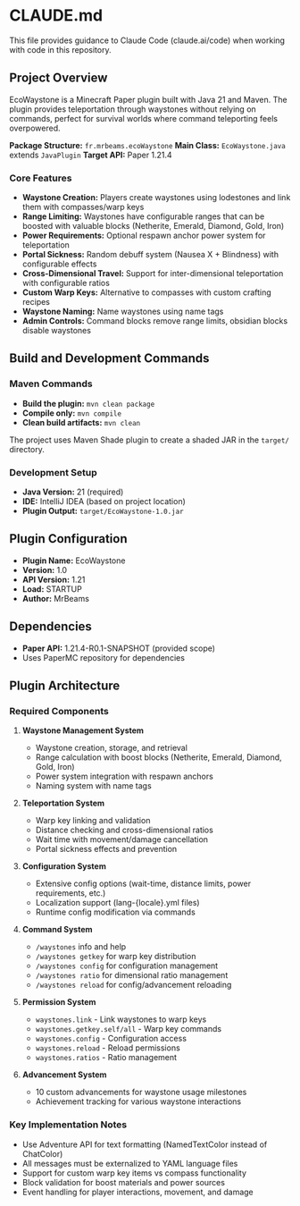 # CLAUDE.md

This file provides guidance to Claude Code (claude.ai/code) when working with code in this repository.

## Project Overview

EcoWaystone is a Minecraft Paper plugin built with Java 21 and Maven. The plugin provides teleportation through waystones without relying on commands, perfect for survival worlds where command teleporting feels overpowered.

**Package Structure:** `fr.mrbeams.ecoWaystone`
**Main Class:** `EcoWaystone.java` extends `JavaPlugin`
**Target API:** Paper 1.21.4

### Core Features
- **Waystone Creation:** Players create waystones using lodestones and link them with compasses/warp keys
- **Range Limiting:** Waystones have configurable ranges that can be boosted with valuable blocks (Netherite, Emerald, Diamond, Gold, Iron)
- **Power Requirements:** Optional respawn anchor power system for teleportation
- **Portal Sickness:** Random debuff system (Nausea X + Blindness) with configurable effects
- **Cross-Dimensional Travel:** Support for inter-dimensional teleportation with configurable ratios
- **Custom Warp Keys:** Alternative to compasses with custom crafting recipes
- **Waystone Naming:** Name waystones using name tags
- **Admin Controls:** Command blocks remove range limits, obsidian blocks disable waystones

## Build and Development Commands

### Maven Commands
- **Build the plugin:** `mvn clean package`
- **Compile only:** `mvn compile`
- **Clean build artifacts:** `mvn clean`

The project uses Maven Shade plugin to create a shaded JAR in the `target/` directory.

### Development Setup
- **Java Version:** 21 (required)
- **IDE:** IntelliJ IDEA (based on project location)
- **Plugin Output:** `target/EcoWaystone-1.0.jar`

## Plugin Configuration

- **Plugin Name:** EcoWaystone
- **Version:** 1.0
- **API Version:** 1.21
- **Load:** STARTUP
- **Author:** MrBeams

## Dependencies

- **Paper API:** 1.21.4-R0.1-SNAPSHOT (provided scope)
- Uses PaperMC repository for dependencies

## Plugin Architecture

### Required Components
1. **Waystone Management System**
   - Waystone creation, storage, and retrieval
   - Range calculation with boost blocks (Netherite, Emerald, Diamond, Gold, Iron)
   - Power system integration with respawn anchors
   - Naming system with name tags

2. **Teleportation System**
   - Warp key linking and validation
   - Distance checking and cross-dimensional ratios
   - Wait time with movement/damage cancellation
   - Portal sickness effects and prevention

3. **Configuration System**
   - Extensive config options (wait-time, distance limits, power requirements, etc.)
   - Localization support (lang-{locale}.yml files)
   - Runtime config modification via commands

4. **Command System**
   - `/waystones` info and help
   - `/waystones getkey` for warp key distribution
   - `/waystones config` for configuration management
   - `/waystones ratio` for dimensional ratio management
   - `/waystones reload` for config/advancement reloading

5. **Permission System**
   - `waystones.link` - Link waystones to warp keys
   - `waystones.getkey.self/all` - Warp key commands
   - `waystones.config` - Configuration access
   - `waystones.reload` - Reload permissions
   - `waystones.ratios` - Ratio management

6. **Advancement System**
   - 10 custom advancements for waystone usage milestones
   - Achievement tracking for various waystone interactions

### Key Implementation Notes
- Use Adventure API for text formatting (NamedTextColor instead of ChatColor)
- All messages must be externalized to YAML language files
- Support for custom warp key items vs compass functionality
- Block validation for boost materials and power sources
- Event handling for player interactions, movement, and damage